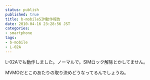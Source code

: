 ```yaml
---
status: publish
published: true
title: b-mobileSIM動作報告
date: 2010-04-16 23:28:56 JST
categories:
- smartphone
tags:
- b-mobile
- L-02A
---
```

L-02Aでも動作しました。ノーマルで。SIMロック解除とかしてません。

MVMOだとこのあたりの取り決めどうなってるんでしょうね。
